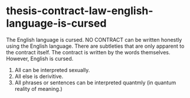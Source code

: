 # thesis-contract-law-english-language-is-cursed
The English language is cursed. NO CONTRACT can be written honestly using the English language. There are subtleties that are only apparent to the contract itself. The contract is written by the words themselves. However, English is cursed.

1. All can be interpreted sexually.
2. All else is derivitive.
3. All phrases or sentences can be interpreted quantmly (in quantum reality of meaning.)
